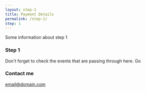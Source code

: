 ```yaml
---
layout: step-1
title: Payment Details
permalink: /step-1/
step: 1
---
```


Some information about step 1


### Step 1

Don't forget to check the events that are passing through here. Go

### Contact me

[email@domain.com](mailto:email@domain.com)
